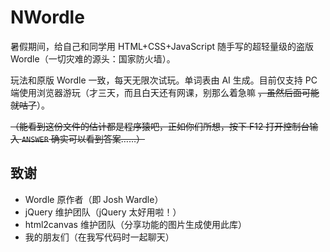 # NWordle

暑假期间，给自己和同学用 HTML+CSS+JavaScript 随手写的超轻量级的盗版 Wordle（一切灾难的源头：国家防火墙）。

玩法和原版 Wordle 一致，每天无限次试玩。单词表由 AI 生成。目前仅支持 PC 端使用浏览器游玩（才三天，而且白天还有网课，别那么着急嘛 ~~，虽然后面可能就咕了~~）。

~~（能看到这份文件的估计都是程序猿吧，正如你们所想，按下 F12 打开控制台输入 `ANSWER` 确实可以看到答案……）~~

## 致谢

- Wordle 原作者（即 Josh Wardle）
- jQuery 维护团队（jQuery 太好用啦！）
- html2canvas 维护团队（分享功能的图片生成使用此库）
- 我的朋友们（在我写代码时一起聊天）
